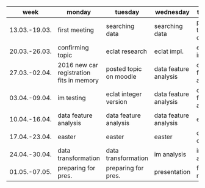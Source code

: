 week | monday | tuesday | wednesday | thursday | friday | saturday | sunday
--- | --- | --- | --- | --- | --- | --- | ---
13.03.-19.03. | first meeting | searching data | searching data | parking ticket data | vechile registration data | apriori impl. | planning topics
20.03.-26.03. | confirming topic | eclat research | eclat impl. | eclat impl. | data dl and extraction | counting null cells by cols | data feature analysis
27.03.-02.04. | 2016 new car registration fits in memory | posted topic on moodle | data feature analysis | data feature analysis | topic dl | interestingness measures | interestingness measures
03.04.-09.04. | im testing | eclat integer version | data feature analysis | data feature analysis | data feature analysis | data feature analysis | data feature analysis
10.04.-16.04. | data feature analysis | data feature analysis | data feature analysis | easter | easter | easter | easter
17.04.-23.04. | easter | easter | easter | data cleansing | data cleansing | data cleansing | data cleansing
24.04.-30.04. | data transformation | data transformation | im analysis | im analysis | im analysis | im analysis | im analysis
01.05.-07.05. | preparing for pres. | preparing for pres. | presentation | finalizing report| submission dl |   |
